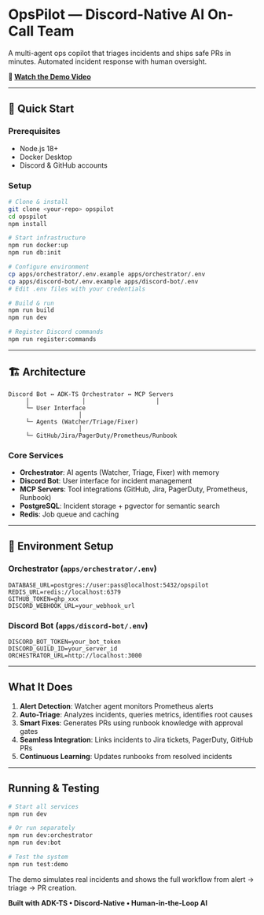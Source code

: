 # OpsPilot — Discord-Native AI On-Call Team

A multi-agent ops copilot that triages incidents and ships safe PRs in minutes. Automated incident response with human oversight.

**🎥 [Watch the Demo Video](https://www.youtube.com/watch?v=48Rrrp5pHG0)**

---

## 🚀 Quick Start

### Prerequisites
- Node.js 18+
- Docker Desktop
- Discord & GitHub accounts

### Setup
```bash
# Clone & install
git clone <your-repo> opspilot
cd opspilot
npm install

# Start infrastructure
npm run docker:up
npm run db:init

# Configure environment
cp apps/orchestrator/.env.example apps/orchestrator/.env
cp apps/discord-bot/.env.example apps/discord-bot/.env
# Edit .env files with your credentials

# Build & run
npm run build
npm run dev

# Register Discord commands
npm run register:commands
```

---

## 🏗️ Architecture

```
Discord Bot ↔ ADK-TS Orchestrator ↔ MCP Servers
     │               │                    │
     └─ User Interface
                    │
     └─ Agents (Watcher/Triage/Fixer)
                    │
     └─ GitHub/Jira/PagerDuty/Prometheus/Runbook
```

### Core Services
- **Orchestrator**: AI agents (Watcher, Triage, Fixer) with memory
- **Discord Bot**: User interface for incident management  
- **MCP Servers**: Tool integrations (GitHub, Jira, PagerDuty, Prometheus, Runbook)
- **PostgreSQL**: Incident storage + pgvector for semantic search
- **Redis**: Job queue and caching

---

## 🔧 Environment Setup

### Orchestrator (`apps/orchestrator/.env`)
```env
DATABASE_URL=postgres://user:pass@localhost:5432/opspilot
REDIS_URL=redis://localhost:6379
GITHUB_TOKEN=ghp_xxx
DISCORD_WEBHOOK_URL=your_webhook_url
```

### Discord Bot (`apps/discord-bot/.env`)
```env
DISCORD_BOT_TOKEN=your_bot_token
DISCORD_GUILD_ID=your_server_id
ORCHESTRATOR_URL=http://localhost:3000
```

---

## What It Does

1. **Alert Detection**: Watcher agent monitors Prometheus alerts
2. **Auto-Triage**: Analyzes incidents, queries metrics, identifies root causes  
3. **Smart Fixes**: Generates PRs using runbook knowledge with approval gates
4. **Seamless Integration**: Links incidents to Jira tickets, PagerDuty, GitHub PRs
5. **Continuous Learning**: Updates runbooks from resolved incidents

---

## Running & Testing

```bash
# Start all services
npm run dev

# Or run separately
npm run dev:orchestrator
npm run dev:bot

# Test the system
npm run test:demo
```

The demo simulates real incidents and shows the full workflow from alert → triage → PR creation.

**Built with ADK-TS • Discord-Native • Human-in-the-Loop AI**